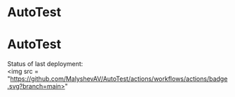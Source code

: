 # AutoTest
# AutoTest
Status of last deployment: <br>
<img src =  "https://github.com/MalyshevAV/AutoTest/actions/workflows/actions/badge.svg?branch=main>" <br>
